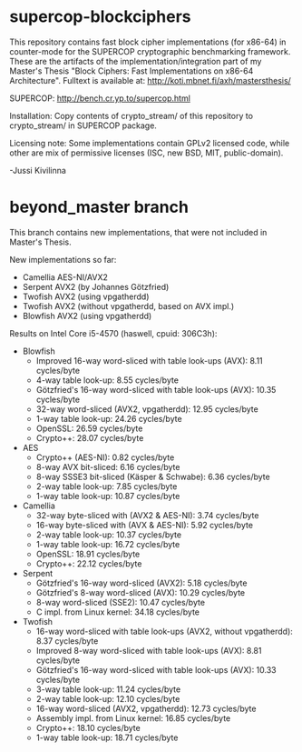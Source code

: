 supercop-blockciphers
=====================

This repository contains fast block cipher implementations (for x86-64) in counter-mode for the SUPERCOP cryptographic benchmarking framework. These are the artifacts of the implementation/integration part of my Master's Thesis "Block Ciphers: Fast Implementations on x86-64 Architecture". Fulltext is available at: http://koti.mbnet.fi/axh/mastersthesis/

SUPERCOP: http://bench.cr.yp.to/supercop.html

Installation: Copy contents of crypto_stream/ of this repository to crypto_stream/ in SUPERCOP package.

Licensing note: Some implementations contain GPLv2 licensed code, while other are mix of permissive licenses (ISC, new BSD, MIT, public-domain).

-Jussi Kivilinna

beyond_master branch
====================

This branch contains new implementations, that were not included in Master's Thesis.

New implementations so far:
 - Camellia AES-NI/AVX2
 - Serpent AVX2 (by Johannes Götzfried)
 - Twofish AVX2 (using vpgatherdd)
 - Twofish AVX2 (without vpgatherdd, based on AVX impl.)
 - Blowfish AVX2 (using vpgatherdd)

Results on Intel Core i5-4570 (haswell, cpuid: 306C3h):

 - Blowfish
   + Improved 16-way word-sliced with table look-ups (AVX): 8.11 cycles/byte
   + 4-way table look-up: 8.55 cycles/byte
   + Götzfried's 16-way word-sliced with table look-ups (AVX): 10.35 cycles/byte
   + 32-way word-sliced (AVX2, vpgatherdd): 12.95 cycles/byte
   + 1-way table look-up: 24.26 cycles/byte
   + OpenSSL: 26.59 cycles/byte
   + Crypto++: 28.07 cycles/byte
 - AES
   + Crypto++ (AES-NI): 0.82 cycles/byte
   + 8-way AVX bit-sliced:  6.16 cycles/byte
   + 8-way SSSE3 bit-sliced (Käsper & Schwabe): 6.36 cycles/byte
   + 2-way table look-up: 7.85 cycles/byte
   + 1-way table look-up: 10.87 cycles/byte
 - Camellia
   + 32-way byte-sliced with (AVX2 & AES-NI): 3.74 cycles/byte
   + 16-way byte-sliced with (AVX & AES-NI): 5.92 cycles/byte
   + 2-way table look-up: 10.37 cycles/byte
   + 1-way table look-up: 16.72 cycles/byte
   + OpenSSL: 18.91 cycles/byte
   + Crypto++: 22.12 cycles/byte
 - Serpent
   + Götzfried's 16-way word-sliced (AVX2): 5.18 cycles/byte
   + Götzfried's 8-way word-sliced (AVX): 10.29 cycles/byte
   + 8-way word-sliced (SSE2): 10.47 cycles/byte
   + C impl. from Linux kernel: 34.18 cycles/byte
 - Twofish
   + 16-way word-sliced with table look-ups (AVX2, without vpgatherdd): 8.37 cycles/byte
   + Improved 8-way word-sliced with table look-ups (AVX): 8.81 cycles/byte
   + Götzfried's 16-way word-sliced with table look-ups (AVX): 10.33 cycles/byte
   + 3-way table look-up: 11.24 cycles/byte
   + 2-way table look-up: 12.10 cycles/byte
   + 16-way word-sliced (AVX2, vpgatherdd): 12.73 cycles/byte
   + Assembly impl. from Linux kernel: 16.85 cycles/byte
   + Crypto++: 18.10 cycles/byte
   + 1-way table look-up: 18.71 cycles/byte
